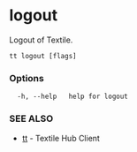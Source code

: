 # logout

Logout of Textile.

```
tt logout [flags]
```

### Options

```
  -h, --help   help for logout
```

### SEE ALSO

* [tt](tt.md)	 - Textile Hub Client
